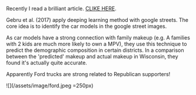 Recently I read a brilliant article. [CLIKE HERE](https://arxiv.org/abs/1702.06683).

Gebru et al. (2017) apply deeping learning method with google streets. The core idea is to identify the car models in the google street images.

As car models have a strong connection with family makeup (e.g. A families with 2 kids are much more likely to own a MPV), they use this technique
to predict the demographic composition in certain districts. In a comparison between the 'predicted' makeup and actual makeup in Wisconsin, they found
it's actually quite accurate.


Apparently Ford trucks are strong related to Republican supporters!

![](/assets/image/ford.jpeg =250px)


